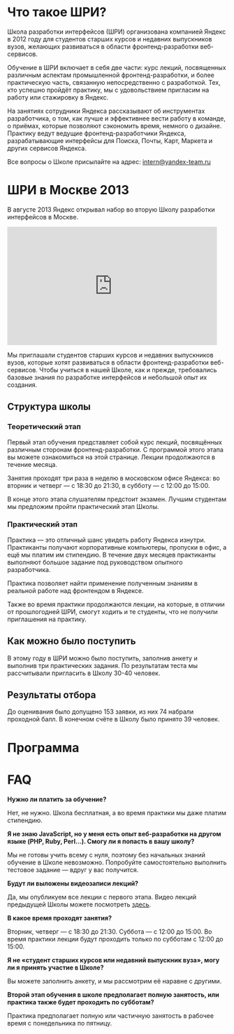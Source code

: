 # Что такое ШРИ?

Школа разработки интерфейсов (ШРИ) организована компанией Яндекс в 2012 году для студентов старших курсов и недавних выпускников вузов, желающих развиваться в области фронтенд-разработки веб-сервисов.

Обучение в ШРИ включает в себя две части: курс лекций, посвященных различным аспектам промышленной фронтенд-разработки, и более практическую часть, связанную непосредственно с разработкой. Тех, кто успешно пройдёт практику, мы с удовольствием пригласим на работу или стажировку в Яндекс.

На занятиях сотрудники Яндекса рассказывают об инструментах разработчика, о том, как лучше и эффективнее вести работу в команде, о приёмах, которые позволяют сэкономить время, немного о дизайне. Практику ведут ведущие фронтенд-разработчики Яндекса, разрабатывающие интерфейсы для Поиска, Почты, Карт, Маркета и других сервисов Яндекса.

Все вопросы о Школе присылайте на адрес: <a href='mailto:intern@yandex-team.ru'>intern@yandex-team.ru</a>

# ШРИ в Москве 2013

В августе 2013 Яндекс открывал набор во вторую Школу разработки интерфейсов в Москве.

<iframe class="player" width="480" height="270" frameborder="0" src="http://video.yandex.ru/iframe/ya-events/ck9pq8zckh.3409/?player-type=custom&amp;show-info=false&amp;show-logo=false&amp;hd=1"></iframe>

Мы приглашали студентов старших курсов и недавних выпускников вузов, которые хотят развиваться в области фронтенд-разработки веб-сервисов. Чтобы учиться в нашей Школе, как и прежде, требовались базовые знания по разработке интерфейсов и небольшой опыт их создания.

## Структура школы

### Теоретический этап

Первый этап обучения представляет собой курс лекций, посвящённых различным сторонам фронтенд-разработки. С программой этого этапа вы можете ознакомиться на этой странице. Лекции продолжаются в течение месяца.

Занятия проходят три раза в неделю в московском офисе Яндекса: во вторник и четверг — с 18:30 до 21:30, в субботу — с 12:00 до 15:00.

В конце этого этапа слушателям предстоит экзамен. Лучшим студентам мы предложим пройти практический этап Школы.

### Практический этап

Практика — это отличный шанс увидеть работу Яндекса изнутри. Практиканты получают корпоративные компьютеры, пропуски в офис, а ещё мы платим им стипендию. В течение двух месяцев практиканты выполняют большое задание под руководством опытного разработчика.

Практика позволяет найти применение полученным знаниям в реальной работе над фронтендом в Яндексе.

Также во время практики продолжаются лекции, на которые, в отличии от прошлогодней ШРИ, смогут ходить и те студенты, что не получили приглашения на практику.

## Как можно было поступить

В этому году в ШРИ можно было поступить, заполнив анкету и выполнив три практических задания. По результатам теста мы рассчитывали пригласить в Школу 30-40 человек.

## Результаты отбора

До оценивания было допущено 153 заявки, из них 74 набрали проходной балл. В конечном счёте в Школу было принято 39 человек.

# Программа


# FAQ

**Нужно ли платить за обучение?**

Нет, не нужно. Школа бесплатная, а во время практики мы даже платим стипендию.

**Я не знаю JavaScript, но у меня есть опыт веб-разработки на другом языке (PHP, Ruby, Perl...). Cмогу ли я попасть в вашу школу?**

Мы не готовы учить всему с нуля, поэтому без начальных знаний обучение в Школе невозможно. Попробуйте самостоятельно выполнить тестовое задание — вдруг у вас получится.

**Будут ли выложены видеозаписи лекций?**

Да, мы опубликуем все лекции с первого этапа. Видео лекций предыдущей Школы можете посмотреть [здесь](http://tech.yandex.ru/education/shri/msk-2012/).

**В какое время проходят занятия?**

Вторник, четверг — с 18:30 до 21:30. Суббота — с 12:00 до 15:00. Во время практики лекции будут проходить только по субботам с 12:00 до 15:00.

**Я не «студент старших курсов или недавний выпускник вуза», могу ли я принять участие в Школе?**

Вы можете заполнить анкету, и мы рассмотрим её наравне с другими.

**Второй этап обучения в школе предполагает полную занятость, или практика также будет проходить по субботам?**

Практика предполагает полную или частичную занятость в рабочее время с понедельника по пятницу.